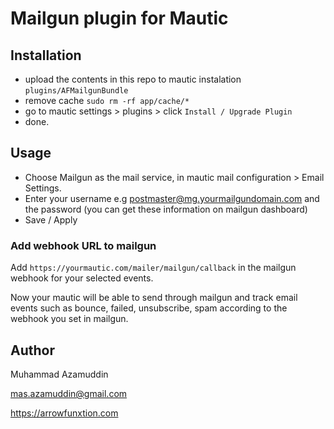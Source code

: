 # Mailgun plugin for Mautic

## Installation

- upload the contents in this repo to mautic instalation `plugins/AFMailgunBundle`
- remove cache `sudo rm -rf app/cache/*`
- go to mautic settings > plugins > click `Install / Upgrade Plugin`
- done.

## Usage

- Choose Mailgun as the mail service, in mautic mail configuration > Email Settings.
- Enter your username e.g postmaster@mg.yourmailgundomain.com and the password (you can get these information on mailgun dashboard)
- Save / Apply

### Add webhook URL to mailgun

Add `https://yourmautic.com/mailer/mailgun/callback` in the mailgun webhook for your selected events.

Now your mautic will be able to send through mailgun and track email events such as bounce, failed, unsubscribe, spam according to the webhook you set in mailgun.

## Author

Muhammad Azamuddin

mas.azamuddin@gmail.com

https://arrowfunxtion.com
